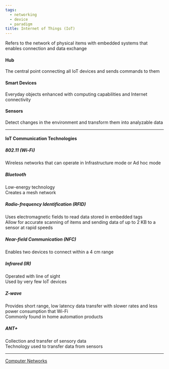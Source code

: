 ```yaml
---
tags:
  - networking
  - device
  - paradigm
title: Internet of Things (IoT)
---
```


Refers to the network of physical items with embedded systems that enables connection and data exchange

#### Hub
The central point connecting all IoT devices and sends commands to them

#### Smart Devices
Everyday objects enhanced with computing capabilities and Internet connectivity

#### Sensors
Detect changes in the environment and transform them into analyzable data

---

#### IoT Communication Technologies

##### 802.11 (Wi-Fi)
Wireless networks that can operate in Infrastructure mode or Ad hoc mode

##### Bluetooth
Low-energy technology  
Creates a mesh network

##### Radio-frequency Identification (RFID)
Uses electromagnetic fields to read data stored in embedded tags  
Allow for accurate scanning of items and sending data of up to 2 KB to a sensor at rapid speeds

##### Near-field Communication (NFC)
Enables two devices to connect within a 4 cm range

##### Infrared (IR)
Operated with line of sight  
Used by very few IoT devices

##### Z-wave
Provides short range, low latency data transfer with slower rates and less power consumption that Wi-Fi  
Commonly found in home automation products

##### ANT+
Collection and transfer of sensory data  
Technology used to transfer data from sensors

---

[Computer Networks](../computer-networks.md)